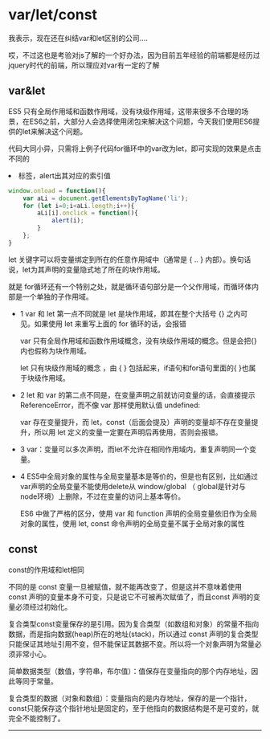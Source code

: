 # var/let/const

我表示，现在还在纠结var和let区别的公司....

哎，不过这也是考验对js了解的一个好办法，因为目前五年经验的前端都是经历过jquery时代的前端，所以理应对var有一定的了解  

## var&let

ES5 只有全局作用域和函数作用域，没有块级作用域，这带来很多不合理的场景，在ES6之前，大部分人会选择使用闭包来解决这个问题，今天我们使用ES6提供的let来解决这个问题。

代码大同小异，只需将上例子代码for循环中的var改为let，即可实现的效果是点击不同的<li>标签，alert出其对应的索引值

```js
window.onload = function(){
    var aLi = document.getElementsByTagName('li');
    for (let i=0;i<aLi.length;i++){
        aLi[i].onclick = function(){
            alert(i);
        }
    };     
}
```

let 关键字可以将变量绑定到所在的任意作用域中（通常是 { .. } 内部）。换句话说，let为其声明的变量隐式地了所在的块作用域。  

就是 for循环还有一个特别之处，就是循环语句部分是一个父作用域，而循环体内部是一个单独的子作用域。

- 1 
    var 和 let 第一点不同就是 let 是块作用域，即其在整个大括号 {} 之内可见。如果使用 let 来重写上面的 for 循环的话，会报错

    var 只有全局作用域和函数作用域概念，没有块级作用域的概念。但是会把{}内也假称为块作用域。

    let 只有块级作用域的概念 ，由 { } 包括起来，if语句和for语句里面的{ }也属于块级作用域。
- 2
    let 和 var 的第二点不同是，在变量声明之前就访问变量的话，会直接提示 ReferenceError，而不像 var 那样使用默认值 undefined:

    var 存在变量提升，而 let，const（后面会提及）声明的变量却不存在变量提升，所以用 let 定义的变量一定要在声明后再使用，否则会报错。

- 3
    var：变量可以多次声明，而let不允许在相同作用域内，重复声明同一个变量。

- 4
    ES5中全局对象的属性与全局变量基本是等价的，但是也有区别，比如通过var声明的全局变量不能使用delete从 window/global （ global是针对与node环境）上删除，不过在变量的访问上基本等价。

    ES6 中做了严格的区分，使用 var 和 function 声明的全局变量依旧作为全局对象的属性，使用 let, const 命令声明的全局变量不属于全局对象的属性

## const 

const的作用域和let相同  

不同的是 const 变量一旦被赋值，就不能再改变了，但是这并不意味着使用 const 声明的变量本身不可变，只是说它不可被再次赋值了，而且const 声明的变量必须经过初始化。


复合类型const变量保存的是引用。因为复合类型（如数组和对象）的常量不指向数据，而是指向数据(heap)所在的地址(stack)，所以通过 const 声明的复合类型只能保证其地址引用不变，但不能保证其数据不变。所以将一个对象声明为常量必须非常小心。

简单数据类型（数值，字符串，布尔值）：值保存在变量指向的那个内存地址，因此等同于常量。

复合类型的数据（对象和数组）：变量指向的是内存地址，保存的是一个指针，const只能保存这个指针地址是固定的，至于他指向的数据结构是不是可变的，就完全不能控制了。



---
